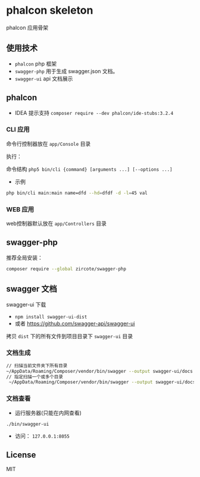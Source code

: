 # phalcon skeleton

phalcon 应用骨架

## 使用技术

- `phalcon` php 框架
- `swagger-php` 用于生成 swagger.json 文档。
- `swagger-ui` api 文档展示

## phalcon

- IDEA 提示支持 `composer require --dev phalcon/ide-stubs:3.2.4`

### CLI 应用

命令行控制器放在 `app/Console` 目录

执行：

命令结构 `php5 bin/cli {command} [arguments ...] [--options ...]`

- 示例

```bash
php bin/cli main:main name=dfd --hd=dfdf -d -l=45 val
```

### WEB 应用

web控制器默认放在 `app/Controllers` 目录

## swagger-php 

推荐全局安装：

```sh
composer require --global zircote/swagger-php
```

## swagger 文档

swagger-ui 下载

- `npm install swagger-ui-dist`
- 或者 https://github.com/swagger-api/swagger-ui

拷贝 `dist` 下的所有文件到项目目录下 `swagger-ui` 目录

### 文档生成

```sh
// 扫描当前文件夹下所有目录
~/AppData/Roaming/Composer/vendor/bin/swagger --output swagger-ui/docs
// 指定扫描一个或多个目录
 ~/AppData/Roaming/Composer/vendor/bin/swagger --output swagger-ui/docs [dirs ...]
```

### 文档查看

- 运行服务器(只能在内网查看)

```
./bin/swagger-ui
```

- 访问： `127.0.0.1:8055`

## License

MIT
